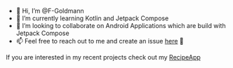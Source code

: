 - 👋 Hi, I’m @F-Goldmann
- 🌱 I’m currently learning Kotlin and Jetpack Compose
- 💞️ I’m looking to collaborate on Android Applications which are build with Jetpack Compose
- 📫 Feel free to reach out to me and create an issue [here](https://github.com/F-Goldmann/F-Goldmann/issues) 🥳

If you are interested in my recent projects check out my [RecipeApp](https://github.com/F-Goldmann/RecipeApp-Summary)

<!---
F-Goldmann/F-Goldmann is a ✨ special ✨ repository because its `README.md` (this file) appears on your GitHub profile.
You can click the Preview link to take a look at your changes.
--->
